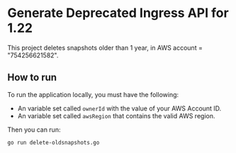 # Generate Deprecated Ingress API for 1.22

This project deletes snapshots older than 1 year, in AWS account = "754256621582".

## How to run

To run the application locally, you must have the following:

- An variable set called `ownerId` with the value of your AWS Account ID.
- An variable set called `awsRegion` that contains the valid AWS region.

Then you can run:

```bash
go run delete-oldsnapshots.go
```
